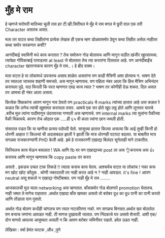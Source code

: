 # मुँह मे राम

हे म्हणजे घरोघरी मातिच्या चुली तस हर  टी.व्ही.सिरीयल मे मुँह मे राम बगल मे छुरी वाल  एक तरी Character असतच असत.

मला तर वाटत कथा लिहीतांना प्रत्येक लेखक ही एकच म्हण डोळ्यासमोर ठेवून कथा लिहीत असेल.नाहीतर कथा समोर सरकणार कशी? 

आनंदीबाई स्वामिनी मधे काय करतात ? तेच समोरून गोड बोलायच आणि मागून पाठीत खंजीर खुपसायचा. त्यापेक्षा गोपिकाबाई परवडल्या at least जे बोलतात तेच त्या करतांना दिसतात आहे. पण आनंदीबाईंच character खतरनाकच कारण मुँह मे राम..। हे ब्रीद वाक्य।

मला वाटत हे या लोकांमधे उपजतच असाव.शाळेत असतांना पण काही मैत्रिणी अशा होत्याच न. भाषण देते तर  स्वतःला जास्तच शहाणी समजते. अस मागून  म्हणायच. पण पहिला नंबर आला कि हिच मैत्रिण अभिनंदन करायला पुढे. पाठ फिरली कि परत म्हणणार एवढ काय त्यात ? भाषण तर कोणीही देऊ शकत. दिल असत तर आमचा ही नंबर आला असता.

कित्येक शिक्षकांना आपण मागून नाव ठेवतो पण practicals चे marks त्यांच्या हातात आहे अस कळल रे कळल  कि लगेच त्यांची खुशामत करायला तयार. आमचे एक सर होते खूप लठ्ठ होते आणि लूनावर यायचे .बरीच मुल त्यांना पाठीमागून  उंदरावरचा गणपती  अस म्हणायचे. पण internal marks त्या मुलांना पैकीच्या पैकी मिळायचे. कारण तेच ओठात एक .....ही ६५ वी कला त्यांना छान  जमली होती.

संसारात पडल कि या म्हणीचा प्रत्यय पदोपदी येतो. सासूच्या हातात किल्या असल्या कि आई तुम्ही कित्ती हो  धोरणी आहात !! किल्ल्यां ची अदलाबदल झाली  रे झाली कि मात्र  धोरणही  पटापट बदलत. या बाबतीत मात्र सगळ्या राजकारण्यांनी PHD केली आहे. इथे हे राजकारणी एखाद्या बिलंदर सूनेलाही मागे टाकतील.

सिरियलच काय घेऊन बसलात  !        WA   आणि  fb वर पण एखाद्याच्या post ला अस 👌करायच अस 👍करायच आणि मागून म्हणायच कि  copy paste तर करत   

असतो . इकडच उचल टाक तिकडे !! त्याला कसच काय येतय.  आश्चर्यच वाटत  या लोकांच ! नका करू मग खोट खोट  कौतुक . कोणी जबरदस्ती तर नाही करत आहे न ? नाही आवडल. it's fine ! आपण neutral असू शकतो न  एखाद्या गोष्टीबाबत. पण नाही मुँह मे राम ........

आजकालची मुल याला networking अस म्हणतात. बाँससमोर गोड बोलणारे promotion घेतातच. नाही जमत ते मागेच राहातात .अर्थात एखादा बाँस खमका असतो तो बरोबर दूध का दूध पानी का पानी करतो आणि तोंडाला पान पुसतो.

अर्थात गोड बोलण कधीही चांगलच पण त्यात नाटकीपणा नको. मग सगळच बिनसत.अर्थात खर बोललेल पण बऱ्याच जणांना आवडत नाही. ती माणस दुखावली जातात. पण निंदकाचे घर असावे शेजारी. अशी एक/दोन माणसे आपल्या आयुष्यात असली न कि आपण बरोबर जमिनीवर राहतो. हवेत उडत नाही.

लेखिका : वर्षा हेमंत फाटक ,औंध ,पुणे
